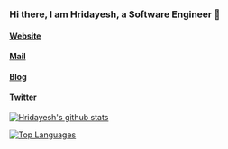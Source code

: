 ### Hi there, I am Hridayesh, a Software Engineer 👋

#### [Website](https://hridayeshsharma.com/) 
#### [Mail](mailto:dev.hridayesh@gmail.com)
#### [Blog](https://dev.to/_hridaysharma)
#### [Twitter](https://twitter.com/_hridayesh__)


[![Hridayesh's github stats](https://github-readme-stats.vercel.app/api?username=vyasriday&hide=issues&count_private=true&show_icons=true&bg_color=#000&theme=cobalt)](https://github.com/anuraghazra/github-readme-stats)

[![Top Languages](https://github-readme-stats.vercel.app/api/top-langs/?username=vyasriday)](https://github.com/anuraghazra/github-readme-stats)
